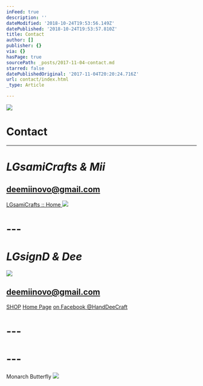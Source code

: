 ```yaml
---
inFeed: true
description: ''
dateModified: '2018-10-24T19:53:56.149Z'
datePublished: '2018-10-24T19:53:57.810Z'
title: Contact
author: []
publisher: {}
via: {}
hasPage: true
sourcePath: _posts/2017-11-04-contact.md
starred: false
datePublishedOriginal: '2017-11-04T20:20:24.716Z'
url: contact/index.html
_type: Article

---
```

![](https://the-grid-user-content.s3-us-west-2.amazonaws.com/86e959fd-e3e8-4d23-a813-d8801b30c6d2.jpg)

# **Contact**

---

# _**LGsamiCrafts & Mii**_

## deemiinovo@gmail.com
[LGsamiCrafts :: Home ][0]
![](https://the-grid-user-content.s3-us-west-2.amazonaws.com/004bdc97-e0ca-49ab-86d1-88c01656c1a7.jpg)

# ---

# _**LGsignD & Dee**_
![](https://the-grid-user-content.s3-us-west-2.amazonaws.com/d18be00d-55cc-4c6f-9294-0a79974e091a.jpg)

## deemiinovo@gmail.com
[SHOP][1]
[Home Page][2]
[on Facebook @HandDeeCraft][3]

# ---

# ---

Monarch Butterfly
![](https://the-grid-user-content.s3-us-west-2.amazonaws.com/57275eaa-0fca-4003-adc5-8c727c61106f.jpg)

[0]: https://thegrid.ai/lgsamicrafts/
[1]: https://www.etsy.com/shop/lgsignd/
[2]: https://thegrid.ai/lgsignd/
[3]: https://www.facebook.com/HandDeeCraft/
